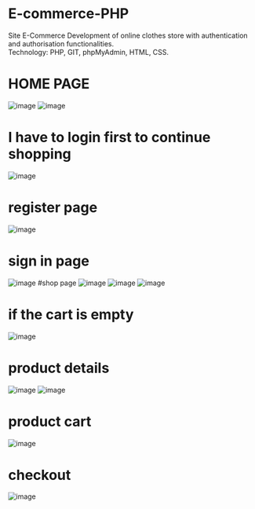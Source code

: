 # E-commerce-PHP
Site E-Commerce
Development of online clothes store with authentication and authorisation functionalities.  
Technology: PHP, GIT, phpMyAdmin, HTML, CSS.
# HOME PAGE 
![image](https://user-images.githubusercontent.com/79280888/166090844-a85f4f4d-ab8b-4f3e-9cb6-39ce53618f5c.png)
![image](https://user-images.githubusercontent.com/79280888/166090853-a95890c7-2dd6-4299-9c82-d2bd46fd48e4.png)

# I have to login first to continue shopping 
![image](https://user-images.githubusercontent.com/79280888/166090953-08ea619f-a8af-4236-9337-183f221466fc.png)

# register page 
![image](https://user-images.githubusercontent.com/79280888/166090698-02472628-5732-472f-895e-da4e04e2edae.png)
# sign in page 
![image](https://user-images.githubusercontent.com/79280888/166090730-3b48749e-0bca-43b5-8a74-aef1c67d5c49.png)
#shop page 
![image](https://user-images.githubusercontent.com/79280888/166090757-8ae77acd-f82e-4ebd-b714-a8d4479b4de1.png)
![image](https://user-images.githubusercontent.com/79280888/166090762-c4104269-7c7a-4db6-a124-6c717761345d.png)
![image](https://user-images.githubusercontent.com/79280888/166090768-2d250591-da89-4ed9-8a7d-692a4b8b3b24.png)
# if the cart is empty
![image](https://user-images.githubusercontent.com/79280888/166090967-ac785d07-527b-4746-a7a1-17fcbc99b010.png)

# product details 
![image](https://user-images.githubusercontent.com/79280888/166090793-b077f298-36c1-4e1a-b787-f5e984550542.png)
![image](https://user-images.githubusercontent.com/79280888/166090801-4904fcbe-6f6a-45c0-9196-c6f4f1363b72.png)
# product cart 
![image](https://user-images.githubusercontent.com/79280888/166090816-5a9c944d-e2a9-4f6e-accb-6bc35876e55b.png)

# checkout 
![image](https://user-images.githubusercontent.com/79280888/166090837-63eeca14-e743-4bb1-9e0d-466320792c37.png)



